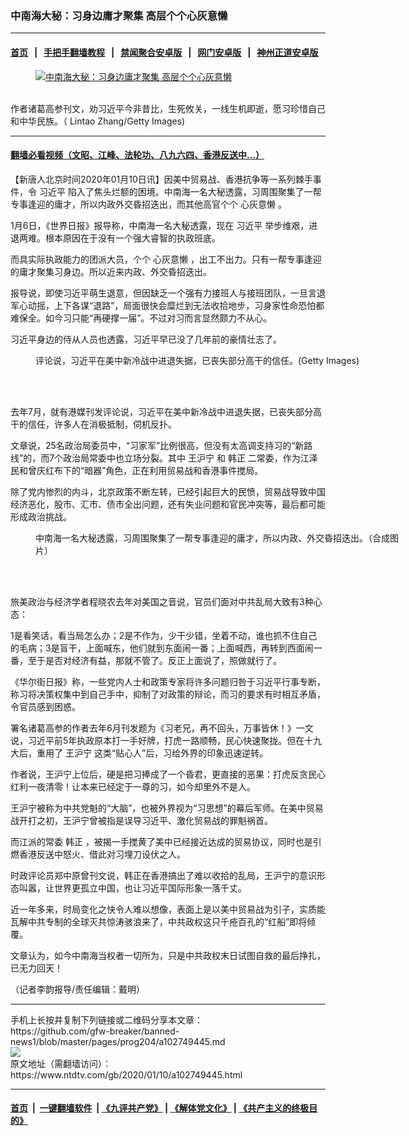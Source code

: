 ### 中南海大秘：习身边庸才聚集 高层个个心灰意懒
------------------------

#### [首页](https://github.com/gfw-breaker/banned-news1/blob/master/README.md) &nbsp;&nbsp;|&nbsp;&nbsp; [手把手翻墙教程](https://github.com/gfw-breaker/guides/wiki) &nbsp;&nbsp;|&nbsp;&nbsp; [禁闻聚合安卓版](https://github.com/gfw-breaker/bn-android) &nbsp;&nbsp;|&nbsp;&nbsp; [网门安卓版](https://github.com/oGate2/oGate) &nbsp;&nbsp;|&nbsp;&nbsp; [神州正道安卓版](https://github.com/SzzdOgate/update) 



<div><div class="featured_image">
 <a href="https://i.ntdtv.com/assets/uploads/2019/11/p9159371a822991100.jpg" target="_blank">
  <figure>
   <img alt="中南海大秘：习身边庸才聚集 高层个个心灰意懒" src="https://i.ntdtv.com/assets/uploads/2019/11/p9159371a822991100-800x450.jpg"/>
  </figure><br/>
 </a>
 <span class="caption">
  作者诸葛高参刊文，劝习近平今非昔比，生死攸关，一线生机即逝，愿习珍惜自己和中华民族。（ Lintao Zhang/Getty Images)
 </span>
</div>
</div><hr/>

#### [翻墙必看视频（文昭、江峰、法轮功、八九六四、香港反送中...）](https://github.com/gfw-breaker/banned-news1/blob/master/pages/link3.md)

<div><div class="post_content" itemprop="articleBody">
 <p>
  【新唐人北京时间2020年01月10日讯】因美中贸易战、香港抗争等一系列棘手事件，令
  <ok href="https://www.ntdtv.com/gb/习近平.htm">
   习近平
  </ok>
  陷入了焦头烂额的困境。中南海一名大秘透露，习周围聚集了一帮专事逢迎的庸才，所以内政外交昏招迭出，而其他高官个个
  <ok href="https://www.ntdtv.com/gb/心灰意懒.htm">
   心灰意懒
  </ok>
  。
 </p>
 <p>
  1月6日，《世界日报》报导称，中南海一名大秘透露，现在
  <ok href="https://www.ntdtv.com/gb/习近平.htm">
   习近平
  </ok>
  举步维艰，进退两难。根本原因在于没有一个强大睿智的执政班底。
 </p>
 <p>
  而具实际执政能力的团派大员，个个
  <ok href="https://www.ntdtv.com/gb/心灰意懒.htm">
   心灰意懒
  </ok>
  ，出工不出力。只有一帮专事逢迎的庸才聚集习身边。所以近来内政、外交昏招迭出。
 </p>
 <p>
  报导说，即使习近平萌生退意，但因缺乏一个强有力接班人与接班团队，一旦言退军心动摇，上下各谋“退路”，局面很快会糜烂到无法收拾地步，习身家性命恐怕都难保全。如今习只能“再硬撑一届”。不过对习而言显然颇力不从心。
 </p>
 <p>
  习近平身边的侍从人员也透露，习近平早已没了几年前的豪情壮志了。
 </p>
 <figure class="wp-caption alignnone" id="attachment_102731124" style="width: 600px">
  <ok href="https://i.ntdtv.com/assets/uploads/2019/12/GettyImages-1172310175.jpg">
   <img alt="" class="size-medium wp-image-102731124" src="https://i.ntdtv.com/assets/uploads/2019/12/GettyImages-1172310175-600x338.jpg"/>
  </ok>
  <br/><figcaption class="wp-caption-text">
   评论说，习近平在美中新冷战中进退失据，已丧失部分高干的信任。(Getty Images)
  </figcaption><br/>
 </figure><br/>
 <p>
  去年7月，就有港媒刊发评论说，习近平在美中新冷战中进退失据，已丧失部分高干的信任，许多人在消极抵制，伺机反扑。
 </p>
 <p>
  文章说，25名政治局委员中，“习家军”比例很高，但没有太高调支持习的“新路线”的，而7个政治局常委中也立场分裂。其中
  <ok href="https://www.ntdtv.com/gb/王沪宁.htm">
   王沪宁
  </ok>
  和
  <ok href="https://www.ntdtv.com/gb/韩正.htm">
   韩正
  </ok>
  二常委，作为江泽民和曾庆红布下的“暗器”角色，正在利用贸易战和香港事件搅局。
 </p>
 <p>
  除了党内惨烈的内斗，北京政策不断左转，已经引起巨大的民愤，贸易战导致中国经济恶化，股市、汇市、债市全出问题，还有失业问题和官民冲突等，最后都可能形成政治挑战。
 </p>
 <figure class="wp-caption alignnone" id="attachment_102692977" style="width: 600px">
  <ok href="https://i.ntdtv.com/assets/uploads/2019/10/2018-12-27-5c24dd24c27cd-780x438-169.jpg">
   <img alt="" class="size-medium wp-image-102692977" src="https://i.ntdtv.com/assets/uploads/2019/10/2018-12-27-5c24dd24c27cd-780x438-169-600x338.jpg"/>
  </ok>
  <br/><figcaption class="wp-caption-text">
   中南海一名大秘透露，习周围聚集了一帮专事逢迎的庸才，所以内政、外交昏招迭出。（合成图片）
  </figcaption><br/>
 </figure><br/>
 <p>
  旅美政治与经济学者程晓农去年对美国之音说，官员们面对中共乱局大致有3种心态：
 </p>
 <p>
  1是看笑话，看当局怎么办；2是不作为，少干少错，坐着不动，谁也抓不住自己的毛病；3是盲干，上面喊东，他们就到东面闹一番；上面喊西，再转到西面闹一番，至于是否对经济有益，那就不管了。反正上面说了，照做就行了。
 </p>
 <p>
  《华尔街日报》称，一些党内人士和政策专家将许多问题归咎于习近平行事专断，称习将决策权集中到自己手中，抑制了对政策的辩论，而习的要求有时相互矛盾，令官员感到困惑。
 </p>
 <p>
  署名诸葛高参的作者去年6月刊发题为《习老兄，再不回头，万事皆休！》一文说，习近平前5年执政原本打一手好牌，打虎一路顺畅，民心快速聚拢。但在十九大后，重用了
  <ok href="https://www.ntdtv.com/gb/王沪宁.htm">
   王沪宁
  </ok>
  这类“贴心人”后，习给外界的印象迅速逆转。
 </p>
 <p>
  作者说，王沪宁上位后，硬是把习捧成了一个昏君，更直接的恶果：打虎反贪民心红利一夜清零！让本来已经定于一尊的习，如今却里外不是人。
 </p>
 <p>
  王沪宁被称为中共党魁的“大脑”，也被外界视为“习思想”的幕后军师。在美中贸易战开打之初，王沪宁曾被指是误导习近平、激化贸易战的罪魁祸首。
 </p>
 <p>
  而江派的常委
  <ok href="https://www.ntdtv.com/gb/韩正.htm">
   韩正
  </ok>
  ，被揭一手搅黄了美中已经接近达成的贸易协议，同时也是引燃香港反送中怒火、借此对习埋刀设伏之人。
 </p>
 <p>
  时政评论员郑中原曾刊文说，韩正在香港搞出了难以收拾的乱局，王沪宁的意识形态叫嚣，让世界更孤立中国，也让习近平国际形象一落千丈。
 </p>
 <p>
  近一年多来，时局变化之快令人难以想像，表面上是以美中贸易战为引子，实质能瓦解中共专制的全球灭共惊涛骇浪来了，中共政权这只千疮百孔的“红船”即将倾覆。
 </p>
 <p>
  文章认为，如今中南海当权者一切所为，只是中共政权末日试图自救的最后挣扎，已无力回天！
 </p>
 <p>
  （记者李韵报导/责任编辑：戴明）
 </p>
 <div class="single_ad">
 </div>
</div>
</div>
<hr/>
手机上长按并复制下列链接或二维码分享本文章：<br/>
https://github.com/gfw-breaker/banned-news1/blob/master/pages/prog204/a102749445.md <br/>
<a href='https://github.com/gfw-breaker/banned-news1/blob/master/pages/prog204/a102749445.md'><img src='https://github.com/gfw-breaker/banned-news1/blob/master/pages/prog204/a102749445.md.png'/></a> <br/>
原文地址（需翻墙访问）：https://www.ntdtv.com/gb/2020/01/10/a102749445.html


------------------------
#### [首页](https://github.com/gfw-breaker/banned-news1/blob/master/README.md) &nbsp;|&nbsp; [一键翻墙软件](https://github.com/gfw-breaker/nogfw/blob/master/README.md) &nbsp;| [《九评共产党》](https://github.com/gfw-breaker/9ping.md/blob/master/README.md#九评之一评共产党是什么) | [《解体党文化》](https://github.com/gfw-breaker/jtdwh.md/blob/master/README.md) | [《共产主义的终极目的》](https://github.com/gfw-breaker/gczydzjmd.md/blob/master/README.md)


<img src='http://gfw-breaker.win/banned-news/pages/prog204/a102749445.md' width='0px' height='0px'/>